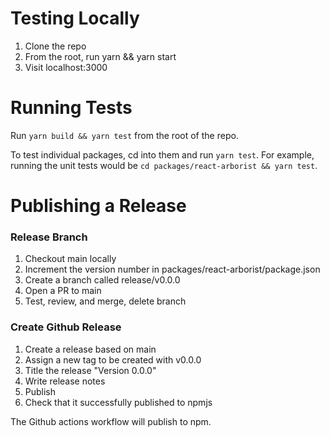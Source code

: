 # Testing Locally

1. Clone the repo
2. From the root, run yarn && yarn start
3. Visit localhost:3000

# Running Tests

Run `yarn build && yarn test` from the root of the repo.

To test individual packages, cd into them and run `yarn test`. For example, running the unit tests would be `cd packages/react-arborist && yarn test`.

# Publishing a Release

### Release Branch

1. Checkout main locally
2. Increment the version number in packages/react-arborist/package.json
3. Create a branch called release/v0.0.0
4. Open a PR to main
5. Test, review, and merge, delete branch

### Create Github Release

1. Create a release based on main
2. Assign a new tag to be created with v0.0.0
3. Title the release "Version 0.0.0"
4. Write release notes
5. Publish
6. Check that it successfully published to npmjs

The Github actions workflow will publish to npm.
